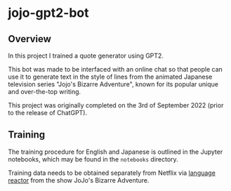 # jojo-gpt2-bot

## Overview

In this project I trained a quote generator using GPT2.

This bot was made to be interfaced with an online chat so that people can use it to generate text in the style of lines from the animated Japanese television series "Jojo's Bizarre Adventure", known for its popular unique and over-the-top writing.

This project was originally completed on the 3rd of September 2022 (prior to the release of ChatGPT).

## Training

The training procedure for English and Japanese is outlined in the Jupyter notebooks, which may be found in the `notebooks` directory.

Training data needs to be obtained separately from Netflix via [language reactor](https://www.languagereactor.com/) from the show JoJo's Bizarre Adventure.
